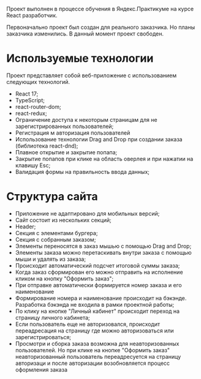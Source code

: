 Проект выполнен в процессе обучения в Яндекс.Практикуме на курсе React разработчик.

Первоначально проект был создан для реального заказчика. Но планы заказчика изменились. В данный момент проект свободен.


# Используемые технологии

Проект представляет собой веб-приложение с использованием следующих технологий.
- React 17;
- TypeScript;
- react-router-dom;
- react-redux;
- Ограничение доступа к некоторым страницам для не зарегистрированных пользователей;
- Регистрация м авторизация пользователей
- Использование технологии Drag and Drop при создании заказа (библиотека react-dnd);
- Плавное открытие и закрытие попапа;
- Закрытие попапов при клике на область оверлея и при нажатии на клавишу Esc;
- Валидация формы на правильность ввода данных;

# Структура сайта

- Приложение не адаптировано для мобильных версий;
- Сайт состоит из нескольких секций;
- Header;
- Секция с элементами бургера;
- Секция с собранным заказом;
- Элементы переносятся в заказ мышью с помощью Drag and Drop;
- Элементы заказа можно перетаскивать внутри заказа с помощью мыши и удалять из заказа;
- Происходит автоматический подсчет итоговой суммы заказа;
- Когда заказ сформирован его можно отправить на исполнение кликом на кнопку "Оформить заказ";
- При отправке автоматически формируется номер заказа и его наименование
- Формирование номера и наименование происходит на бэкэнде. Разработка бэкэнда не входила в рамки проектной работы;
- По клику на кнопке "Личный кабинет" происходит переход на страницу личного кабинета;
- Если пользователь еще не авторизовался, происходит переадресация на страницу где можно авторизоваться или зарегистрироваться;
- Просмотри и сборка заказа возможна для неавторизованных пользователей. Но при клике на кнопке "Оформить заказ" неавторизованный пользователь переадресуется на страницу авторизаци и после авторизации возобновляется процесс оформления заказа


